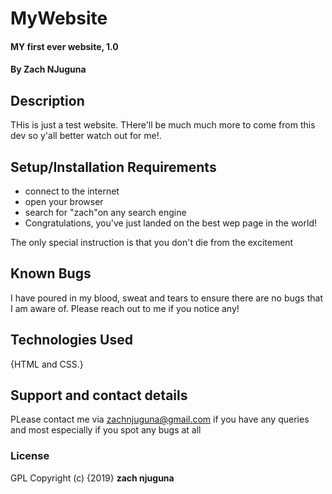 # MyWebsite
#### MY first ever website, 1.0
#### By **Zach NJuguna**
## Description
THis is just a test website. THere'll be much much more to come from this dev so y'all better watch out for me!. 
## Setup/Installation Requirements
* connect to the internet
* open your browser
* search for "zach"on any search engine
* Congratulations, you've just landed on the best wep page in the world!

The only special instruction is that you don't die from the excitement
## Known Bugs
I have poured in my blood, sweat and tears to ensure there are no bugs that I am aware of. Please reach out to me if you notice any!
## Technologies Used
{HTML and CSS.}
## Support and contact details
PLease contact me via zachnjuguna@gmail.com if you have any queries and most especially if you spot any bugs at all
### License
GPL
Copyright (c) {2019} **zach njuguna**
